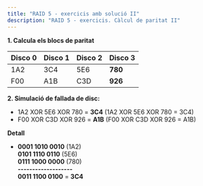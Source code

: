 ```yaml
---  
title: "RAID 5 - exercicis amb solució II"  
description: "RAID 5 - exercicis. Càlcul de paritat II"  
---
```


**1. Calcula els blocs de paritat**

| Disco 0 | Disco 1 | Disco 2 | Disco 3 |
|---|---|---|---|
| 1A2 | 3C4 | 5E6 | **780** | 
| F00 | A1B | C3D | **926** | 

**2. Simulació de fallada de disc:**

- 1A2 XOR 5E6 XOR 780 = **3C4** (1A2 XOR 5E6 XOR 780 = 3C4)
- F00 XOR C3D XOR 926 = **A1B** (F00 XOR C3D XOR 926 = A1B)


**Detall**

- **0001 1010 0010** (1A2)  
  **0101 1110 0110** (5E6)  
  **0111 1000 0000** (780)  
  **-------------------**  
  **0011 1100 0100** = **3C4**